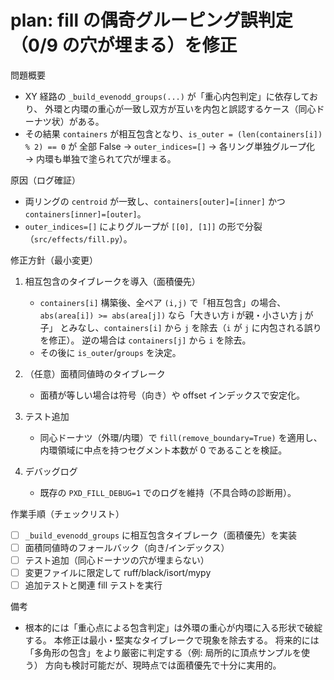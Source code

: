 # plan: fill の偶奇グルーピング誤判定（0/9 の穴が埋まる）を修正

問題概要
- XY 経路の `_build_evenodd_groups(...)` が「重心内包判定」に依存しており、
  外環と内環の重心が一致し双方が互いを内包と誤認するケース（同心ドーナツ状）がある。
- その結果 `containers` が相互包含となり、`is_outer = (len(containers[i]) % 2) == 0` が
  全部 False → `outer_indices=[]` → 各リング単独グループ化 → 内環も単独で塗られて穴が埋まる。

原因（ログ確証）
- 両リングの `centroid` が一致し、`containers[outer]=[inner]` かつ `containers[inner]=[outer]`。
- `outer_indices=[]` によりグループが `[[0], [1]]` の形で分裂（`src/effects/fill.py`）。

修正方針（最小変更）
1) 相互包含のタイブレークを導入（面積優先）
   - `containers[i]` 構築後、全ペア `(i,j)` で「相互包含」の場合、
     `abs(area[i]) >= abs(area[j])` なら「大きい方 i が親・小さい方 j が子」
     とみなし、`containers[i]` から `j` を除去（`i` が `j` に内包される誤りを修正）。
     逆の場合は `containers[j]` から `i` を除去。
   - その後に `is_outer`/`groups` を決定。

2) （任意）面積同値時のタイブレーク
   - 面積が等しい場合は符号（向き）や offset インデックスで安定化。

3) テスト追加
   - 同心ドーナツ（外環/内環）で `fill(remove_boundary=True)` を適用し、
     内環領域に中点を持つセグメント本数が 0 であることを検証。

4) デバッグログ
   - 既存の `PXD_FILL_DEBUG=1` でのログを維持（不具合時の診断用）。

作業手順（チェックリスト）
- [ ] `_build_evenodd_groups` に相互包含タイブレーク（面積優先）を実装
- [ ] 面積同値時のフォールバック（向き/インデックス）
- [ ] テスト追加（同心ドーナツの穴が埋まらない）
- [ ] 変更ファイルに限定して ruff/black/isort/mypy
- [ ] 追加テストと関連 fill テストを実行

備考
- 根本的には「重心点による包含判定」は外環の重心が内環に入る形状で破綻する。
  本修正は最小・堅実なタイブレークで現象を除去する。
  将来的には「多角形の包含」をより厳密に判定する（例: 局所的に頂点サンプルを使う）
  方向も検討可能だが、現時点では面積優先で十分に実用的。

